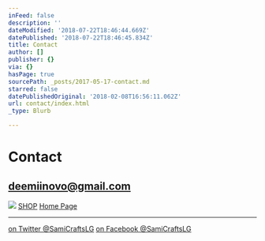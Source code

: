 ```yaml
---
inFeed: false
description: ''
dateModified: '2018-07-22T18:46:44.669Z'
datePublished: '2018-07-22T18:46:45.834Z'
title: Contact
author: []
publisher: {}
via: {}
hasPage: true
sourcePath: _posts/2017-05-17-contact.md
starred: false
datePublishedOriginal: '2018-02-08T16:56:11.062Z'
url: contact/index.html
_type: Blurb

---
```

# **Contact**

## **deemiinovo@gmail.com**
![](https://the-grid-user-content.s3-us-west-2.amazonaws.com/fd3f0a00-a383-443e-8635-e21e3157a30d.jpg)
[SHOP][0]
[Home Page][1]

---

[on Twitter @SamiCraftsLG][2]
[on Facebook @SamiCraftsLG][3]

[0]: https://thegrid.ai/leather-colors/shop
[1]: https://thegrid.ai/lgsamicrafts/
[2]: https://twitter.com/SamiCraftsLG
[3]: https://www.facebook.com/SamiCraftsLG/